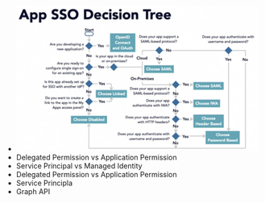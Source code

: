 
- ![App SSO Decision Tree](AppSSODecisionTree.png)
- Delegated Permission vs Application Permission
- Service Principal vs Managed Identity
- Delegated Permission vs Application Permission
- Service Principla
- Graph API